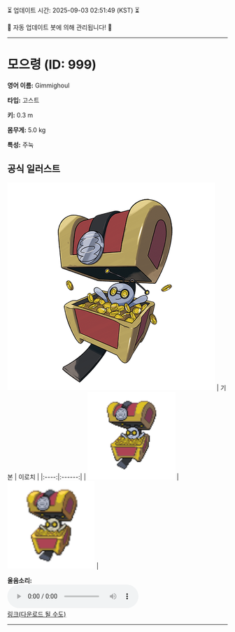 
⏳ 업데이트 시간: 2025-09-03 02:51:49 (KST) ⏳

🤖 자동 업데이트 봇에 의해 관리됩니다! 🤖

---

# 모으령 (ID: 999)
**영어 이름:** Gimmighoul

**타입:** 고스트

**키:** 0.3 m

**몸무게:** 5.0 kg

**특성:** 주눅

## 공식 일러스트
![](https://raw.githubusercontent.com/PokeAPI/sprites/master/sprites/pokemon/other/official-artwork/999.png)
| 기본 | 이로치 |
|:----:|:------:|
| <img src="https://raw.githubusercontent.com/PokeAPI/sprites/master/sprites/pokemon/999.png" width="200"> | <img src="https://raw.githubusercontent.com/PokeAPI/sprites/master/sprites/pokemon/shiny/999.png" width="200"> |

**울음소리:**<br><audio controls src="https://raw.githubusercontent.com/PokeAPI/cries/main/cries/pokemon/latest/999.ogg"></audio><br> [링크(다운로드 될 수도)](https://raw.githubusercontent.com/PokeAPI/cries/main/cries/pokemon/latest/999.ogg)


---
